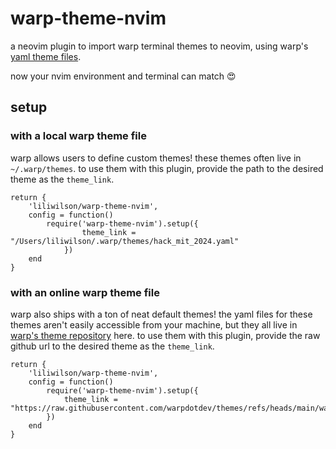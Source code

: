 # warp-theme-nvim
a neovim plugin to import warp terminal themes to neovim, using warp's [yaml theme files](https://docs.warp.dev/appearance/custom-themes). 

now your nvim environment and terminal can match 😍

## setup
### with a local warp theme file 
warp allows users to define custom themes! these themes often live in `~/.warp/themes`. to use them with this plugin, provide the path to the desired theme as the `theme_link`. 

```
return {
    'liliwilson/warp-theme-nvim',
    config = function()
        require('warp-theme-nvim').setup({
                theme_link = "/Users/liliwilson/.warp/themes/hack_mit_2024.yaml"
            })
    end
}
```


### with an online warp theme file
warp also ships with a ton of neat default themes! the yaml files for these themes aren't easily accessible from your machine, but they all live in [warp's theme repository](https://github.com/warpdotdev/themes) here. to use them with this plugin, provide the raw github url to the desired theme as the `theme_link`. 

```
return {
    'liliwilson/warp-theme-nvim',
    config = function()
        require('warp-theme-nvim').setup({
            theme_link = "https://raw.githubusercontent.com/warpdotdev/themes/refs/heads/main/warp_bundled/gruvbox_dark.yaml"
        })
    end
}
```
